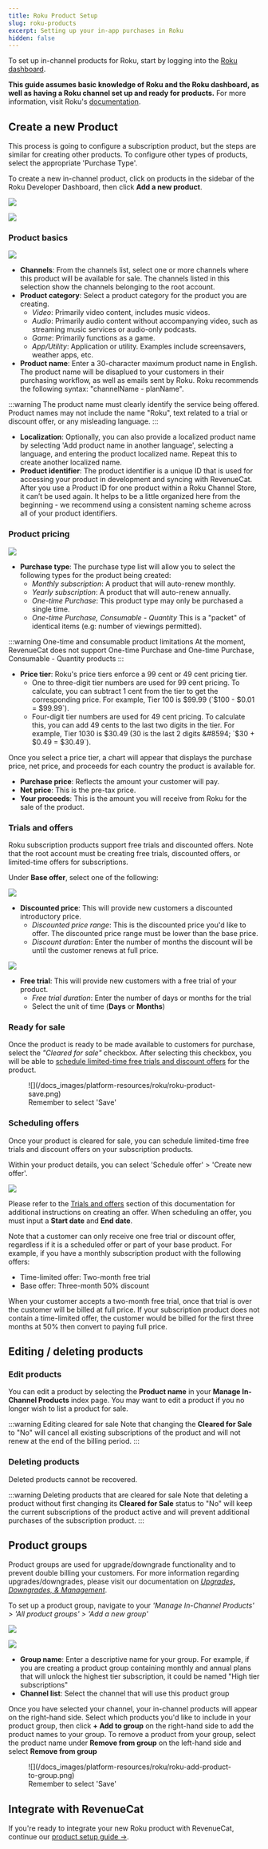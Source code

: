 ```yaml
---
title: Roku Product Setup
slug: roku-products
excerpt: Setting up your in-app purchases in Roku
hidden: false
---
```


To set up in-channel products for Roku, start by logging into the [Roku dashboard](https://developer.roku.com/dev/landing).

**This guide assumes basic knowledge of Roku and the Roku dashboard, as well as having a Roku channel set up and ready for products.** For more information, visit Roku's [documentation](https://developer.roku.com/docs/developer-program/getting-started/roku-dev-prog.md).

## Create a new Product

This process is going to configure a subscription product, but the steps are similar for creating other products. To configure other types of products, select the appropriate 'Purchase Type'.

To create a new in-channel product, click on products in the sidebar of the Roku Developer Dashboard, then click **Add a new product**.

![](/docs_images/platform-resources/roku/roku-products.png)

![](/docs_images/platform-resources/roku/roku-add-product.png)

### Product basics

![](/docs_images/platform-resources/roku/roku-product-basics.png)

- **Channels**: From the channels list, select one or more channels where this product will be available for sale. The channels listed in this selection show the channels belonging to the root account.
- **Product category**: Select a product category for the product you are creating.
  - _Video_: Primarily video content, includes music videos.
  - _Audio_: Primarily audio content without accompanying video, such as streaming music services or audio-only podcasts.
  - _Game_: Primarily functions as a game.
  - _App/Utility_: Application or utility. Examples include screensavers, weather apps, etc.
- **Product name**: Enter a 30-character maximum product name in English. The product name will be disaplued to your customers in their purchasing workflow, as well as emails sent by Roku. Roku recommends the following syntax: "channelName - planName".

:::warning
The product name must clearly identify the service being offered. Product names may not include the name "Roku", text related to a trial or discount offer, or any misleading language.
:::

- **Localization**: Optionally, you can also provide a localized product name by selecting 'Add product name in another language', selecting a language, and entering the product localized name. Repeat this to create another localized name.
- **Product identifier**: The product identifier is a unique ID that is used for accessing your product in development and syncing with RevenueCat. After you use a Product ID for one product within a Roku Channel Store, it can’t be used again. It helps to be a little organized here from the beginning - we recommend using a consistent naming scheme across all of your product identifiers.

### Product pricing

![](/docs_images/platform-resources/roku/roku-product-pricing.png)

- **Purchase type**: The purchase type list will allow you to select the following types for the product being created:
  - _Monthly subscription_: A product that will auto-renew monthly.
  - _Yearly subscription_: A product that will auto-renew annually.
  - _One-time Purchase_: This product type may only be purchased a single time.
  - _One-time Purchase, Consumable - Quantity_ This is a "packet" of identical items (e.g: number of viewings permitted).

:::warning One-time and consumable product limitations
At the moment, RevenueCat does not support One-time Purchase and One-time Purchase, Consumable - Quantity products
:::

- **Price tier**: Roku's price tiers enforce a 99 cent or 49 cent pricing tier.
  - One to three-digit tier numbers are used for 99 cent pricing. To calculate, you can subtract 1 cent from the tier to get the corresponding price. For example, Tier 100 is $99.99 (`$100 - $0.01 = $99.99`).
  - Four-digit tier numbers are used for 49 cent pricing. To calculate this, you can add 49 cents to the last two digits in the tier. For example, Tier 1030 is $30.49 (30 is the last 2 digits &#8594; `$30 + $0.49 = $30.49`).

Once you select a price tier, a chart will appear that displays the purchase price, net price, and proceeds for each country the product is available for.

- **Purchase price**: Reflects the amount your customer will pay.
- **Net price**: This is the pre-tax price.
- **Your proceeds**: This is the amount you will receive from Roku for the sale of the product.

### Trials and offers

Roku subscription products support free trials and discounted offers. Note that the root account must be creating free trials, discounted offers, or limited-time offers for subscriptions.

Under **Base offer**, select one of the following:

![](/docs_images/platform-resources/roku/roku-discounted-offer.png)

- **Discounted price**: This will provide new customers a discounted introductory price.
  - _Discounted price range_: This is the discounted price you'd like to offer. The discounted price range must be lower than the base price.
  - _Discount duration_: Enter the number of months the discount will be until the customer renews at full price.

![](/docs_images/platform-resources/roku/roku-free-trial.png)

- **Free trial**: This will provide new customers with a free trial of your product.
  - _Free trial duration_: Enter the number of days or months for the trial
  - Select the unit of time (**Days** or **Months**)

### Ready for sale

Once the product is ready to be made available to customers for purchase, select the _"Cleared for sale"_ checkbox. After selecting this checkbox, you will be able to [schedule limited-time free trials and discount offers](/getting-started/entitlements/roku-products#scheduling-offers) for the product.

<figure>
![](/docs_images/platform-resources/roku/roku-product-save.png)
<figcaption>Remember to select 'Save'</figcaption>
</figure>

### Scheduling offers

Once your product is cleared for sale, you can schedule limited-time free trials and discount offers on your subscription products.

Within your product details, you can select 'Schedule offer' > 'Create new offer'.

![](/docs_images/platform-resources/roku/roku-schedule-offer.png)

Please refer to the [Trials and offers](/getting-started/entitlements/roku-products#trials-and-offers) section of this documentation for additional instructions on creating an offer. When scheduling an offer, you must input a **Start date** and **End date**.

Note that a customer can only receive one free trial or discount offer, regardless if it is a scheduled offer or part of your base product. For example, if you have a monthly subscription product with the following offers:

- Time-limited offer: Two-month free trial
- Base offer: Three-month 50% discount

When your customer accepts a two-month free trial, once that trial is over the customer will be billed at full price. If your subscription product does not contain a time-limited offer, the customer would be billed for the first three months at 50% then convert to paying full price.

## Editing / deleting products

### Edit products

You can edit a product by selecting the **Product name** in your **Manage In-Channel Products** index page. You may want to edit a product if you no longer wish to list a product for sale.

:::warning Editing cleared for sale
Note that changing the **Cleared for Sale** to "No" will cancel all existing subscriptions of the product and will not renew at the end of the billing period.
:::

### Deleting products

Deleted products cannot be recovered.

:::warning Deleting products that are cleared for sale
Note that deleting a product without first changing its **Cleared for Sale** status to "No" will keep the current subscriptions of the product active and will prevent additional purchases of the subscription product.
:::

## Product groups

Product groups are used for upgrade/downgrade functionality and to prevent double billing your customers. For more information regarding upgrades/downgrades, please visit our documentation on [_Upgrades, Downgrades, & Management_](/subscription-guidance/managing-subscriptions#roku).

To set up a product group, navigate to your _'Manage In-Channel Products' > 'All product groups' > 'Add a new group'_

![](/docs_images/platform-resources/roku/roku-product-group.png)

![](/docs_images/platform-resources/roku/roku-create-product-group.png)

- **Group name**: Enter a descriptive name for your group. For example, if you are creating a product group containing monthly and annual plans that will unlock the highest tier subscription, it could be named "High tier subscriptions"
- **Channel list**: Select the channel that will use this product group

Once you have selected your channel, your in-channel products will appear on the right-hand side. Select which products you'd like to include in your product group, then click **+ Add to group** on the right-hand side to add the product names to your group. To remove a product from your group, select the product name under **Remove from group** on the left-hand side and select **Remove from group**

<figure>
![](/docs_images/platform-resources/roku/roku-add-product-to-group.png)
<figcaption>Remember to select 'Save'</figcaption>
</figure>

## Integrate with RevenueCat

If you're ready to integrate your new Roku product with RevenueCat, continue our [product setup guide →](/getting-started/entitlements).
